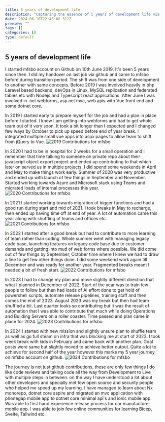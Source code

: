 ```yaml
---
title: 5 years of development life
description: "Capturing the essence of 5 years of development life via Github."
date: 2024-06-10T22:45:00.312Z
preview: ""
tags: []
categories: []
type: default
---
```

## 5 years of development life

I started mfsbo account on Github on 10th June 2019. It's been 5 years since then. I did my handover on last job via github and came to mfsbo before during transition period. The shift was from one side of development to another with same concepts. Before 2019 I was involved heavily in php Laravel based backend, devOps in Linux, MySQL replication and federated tables etc with Nodejs and Typescript react applications. After June I was involved in .net webforms, asp.net mvc, web apis with Vue front end and some dotnet core.

In 2019 I started early to prepare myself for the job and had a plan in place before I started. I knew I am getting into webforms and had to get whole team out of it very soon. It took a bit longer than I expected and I changed few ways by October to pick up speed before end of year break. I integrated multiple small vue apps into aspx pages to allow team to shift from jQuery to Vue.
![2019 Contributions for mfsbo](https://res.cloudinary.com/dfph3xsla/image/upload/v1718059398/github/mfsbo/fogmykndenu9krtbg7oo.png)

In 2020 I had to be in hospital for 2 weeks for a small operation and I remember that time talking to someone on private repo about their javascript object export project and ended up contributing to that which later on served us in multiple projects. I did spend some weekends in April and May to make things work early. Summer of 2020 was very productive and ended up with launch of few things in September and November. Started working towards Azure and Microsoft stack using Teams and migrated loads of internal processes this year.
![2020 Contributions for mfsbo](https://res.cloudinary.com/dfph3xsla/image/upload/v1718059398/github/mfsbo/ykzxnj2ymwlmdmzyvneu.png)

In 2021 I started working towards migration of bigger functions and had a good run during start and mid of 2021. I took breaks in May to recharge, then ended up having time off at end of year. A lot of automation came this year along with shuffling of teams and offices etc.
![2021 Contributions for mfsbo](https://res.cloudinary.com/dfph3xsla/image/upload/v1718059398/github/mfsbo/eko6okdlf51cunozgkph.png)

In 2022 I started after a good break but had to contribute to more learning of team rather than coding. Whole summer went with managing legacy code base, launching features on legacy code base due to customer demands and getting into mud of web forms where possible. We did come out of few things by September, October time where I knew we had to draw a line to get few other things done. I did some weekend work again till December and was ready for another year. Fragmented breaks meant I needed a bit of fresh start.
![2022 Contributions for mfsbo](https://res.cloudinary.com/dfph3xsla/image/upload/v1718059398/github/mfsbo/euzzzdtiquassbcs9xus.png)

In 2023 I had to change my plan and move slightly different direction that what I planned in December of 2022. Start of the year was to train few people to follow but then had loads of AI effort done to get hold of powershell scripts, automate release pipelines, training staff and then comes the end of 2023. August 2023 was my break but then had team shuffled a bit. Last quarter looks so contributing but it was the result of automation that I was able to contribute that much while doing Operations and Building Servers on a roller coaster. Time passed and plan came in place for 2024.
![2023 Contributions for mfsbo](https://res.cloudinary.com/dfph3xsla/image/upload/v1718059398/github/mfsbo/qj5jkeik78lz0p9kfccc.png)

In 2024 I started with new mission and slightly unsure plan to shuffle team as well as go full steam on infra that was blocking me at start of 2023. I took week break with kids in February and came back with another plan. Goal posts were same but slightly moved to achieve better output. Quite a lot to achieve for second half of the year however this marks my 5 year journey on mfsbo account on github.
![2024 Contributions for mfsbo](https://res.cloudinary.com/dfph3xsla/image/upload/v1718059398/github/mfsbo/yeslqjdzigsmuhqxuehb.png)


The journey is not just github contributions, these are only few things I do like code reviews and taking code all the way from Development to Live with multiple steps in between. on the way I have understood a lot about other developers and specially met few open source and security people who helped me speed up my learning. I have managed to learn about Nx monorepo, dotnet core aspire and migrated an mvc application with phonegap mobile app to dotnet core minimal api's and ionic mobile app. Was able to first hand experience release process for car manufacturer mobile app. I was able to join few online communities for learning Bicep, Svelte, Tailwind etc.